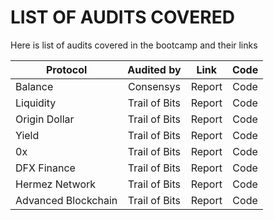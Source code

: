 # LIST OF AUDITS COVERED

Here is list of audits covered in the bootcamp and their links

| Protocol            |  Audited by   |  Link  | Code |
| ------------------- | :-----------: | :----: | :--: |
| Balance             |   Consensys   | Report | Code |
| Liquidity           | Trail of Bits | Report | Code |
| Origin Dollar       | Trail of Bits | Report | Code |
| Yield               | Trail of Bits | Report | Code |
| 0x                  | Trail of Bits | Report | Code |
| DFX Finance         | Trail of Bits | Report | Code |
| Hermez Network      | Trail of Bits | Report | Code |
| Advanced Blockchain | Trail of Bits | Report | Code |
